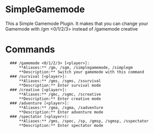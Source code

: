 # SimpleGamemode

 This a Simple Gamemode Plugin. It makes that you can change your Gamemode with /gm <0/1/2/3> <player> instead of /gamemode creative
 
 # Commands
      ### /gamemode <0/1/2/3> [<player>]:
          **Aliases:** /gm, /sgm, /simplegamemode, /simplegm
          **Description:** Switch your gamemode with this command
      ### /survival [<player>]:
          **Aliases:** /gms, /sgms, /ssurvival
          **Description:** Enter survival mode
      ### /creative [<player>]:
          **Aliases:** /gmc, /sgmc, /screative
          **Description:** Enter creative mode
      ### /adventure [<player>]:
          **Aliases:** /gma, /sgma, /sadventure
          **Description:** Enter adventure mode
      ### /spectator [<player>]:
          **Aliases:** /gms, /spec, /sp, /gmsp, /sgmsp, /sspectator
          **Description:** Enter spectator mode
